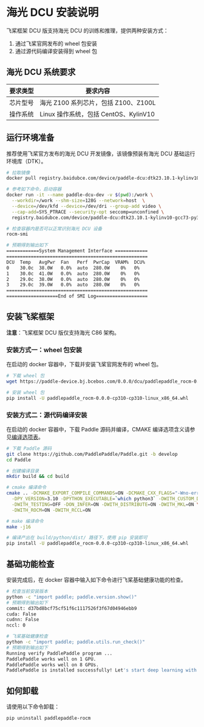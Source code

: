 # 海光 DCU 安装说明

飞桨框架 DCU 版支持海光 DCU 的训练和推理，提供两种安装方式：

1. 通过飞桨官网发布的 wheel 包安装
2. 通过源代码编译安装得到 wheel 包

## 海光 DCU 系统要求

| 要求类型 |   要求内容   |
| --------- | -------- |
| 芯片型号 | 海光 Z100 系列芯片，包括 Z100、Z100L |
| 操作系统 | Linux 操作系统，包括 CentOS、KylinV10 |

## 运行环境准备

推荐使用飞桨官方发布的海光 DCU 开发镜像，该镜像预装有海光 DCU 基础运行环境库（DTK）。

```bash
# 拉取镜像
docker pull registry.baidubce.com/device/paddle-dcu:dtk23.10.1-kylinv10-gcc73-py310

# 参考如下命令，启动容器
docker run -it --name paddle-dcu-dev -v $(pwd):/work \
  --workdir=/work --shm-size=128G --network=host  \
  --device=/dev/kfd --device=/dev/dri --group-add video \
  --cap-add=SYS_PTRACE --security-opt seccomp=unconfined \
  registry.baidubce.com/device/paddle-dcu:dtk23.10.1-kylinv10-gcc73-py310 /bin/bash

# 检查容器内是否可以正常识别海光 DCU 设备
rocm-smi

# 预期得到输出如下
============System Management Interface ============
====================================================
DCU  Temp   AvgPwr  Fan   Perf  PwrCap  VRAM%  DCU%
0    30.0c  38.0W   0.0%  auto  280.0W    0%   0%
1    30.0c  41.0W   0.0%  auto  280.0W    0%   0%
2    29.0c  38.0W   0.0%  auto  280.0W    0%   0%
3    29.0c  39.0W   0.0%  auto  280.0W    0%   0%
====================================================
===================End of SMI Log===================
```

## 安装飞桨框架

**注意**：飞桨框架 DCU 版仅支持海光 C86 架构。

### 安装方式一：wheel 包安装

在启动的 docker 容器中，下载并安装飞桨官网发布的 wheel 包。

```bash
# 下载 wheel 包
wget https://paddle-device.bj.bcebos.com/0.0.0/dcu/paddlepaddle_rocm-0.0.0-cp310-cp310-linux_x86_64.whl

# 安装 wheel 包
pip install -U paddlepaddle_rocm-0.0.0-cp310-cp310-linux_x86_64.whl
```

### 安装方式二：源代码编译安装

在启动的 docker 容器中，下载 Paddle 源码并编译，CMAKE 编译选项含义请参见[编译选项表](https://www.paddlepaddle.org.cn/documentation/docs/zh/develop/install/Tables.html#Compile)。

```bash
# 下载 Paddle 源码
git clone https://github.com/PaddlePaddle/Paddle.git -b develop
cd Paddle

# 创建编译目录
mkdir build && cd build

# cmake 编译命令
cmake .. -DCMAKE_EXPORT_COMPILE_COMMANDS=ON -DCMAKE_CXX_FLAGS="-Wno-error -w" \
  -DPY_VERSION=3.10 -DPYTHON_EXECUTABLE=`which python3` -DWITH_CUSTOM_DEVICE=OFF \
  -DWITH_TESTING=OFF -DON_INFER=ON -DWITH_DISTRIBUTE=ON -DWITH_MKL=ON \
  -DWITH_ROCM=ON -DWITH_RCCL=ON

# make 编译命令
make -j16

# 编译产出在 build/python/dist/ 路径下，使用 pip 安装即可
pip install -U paddlepaddle_rocm-0.0.0-cp310-cp310-linux_x86_64.whl
```

## 基础功能检查

安装完成后，在 docker 容器中输入如下命令进行飞桨基础健康功能的检查。

```bash
# 检查当前安装版本
python -c "import paddle; paddle.version.show()"
# 预期得到输出如下
commit: d37bd8bcf75cf51f6c1117526f3f67d04946ebb9
cuda: False
cudnn: False
nccl: 0

# 飞桨基础健康检查
python -c "import paddle; paddle.utils.run_check()"
# 预期得到输出如下
Running verify PaddlePaddle program ...
PaddlePaddle works well on 1 GPU.
PaddlePaddle works well on 8 GPUs.
PaddlePaddle is installed successfully! Let's start deep learning with PaddlePaddle now.
```

## 如何卸载

请使用以下命令卸载：

```bash
pip uninstall paddlepaddle-rocm
```
